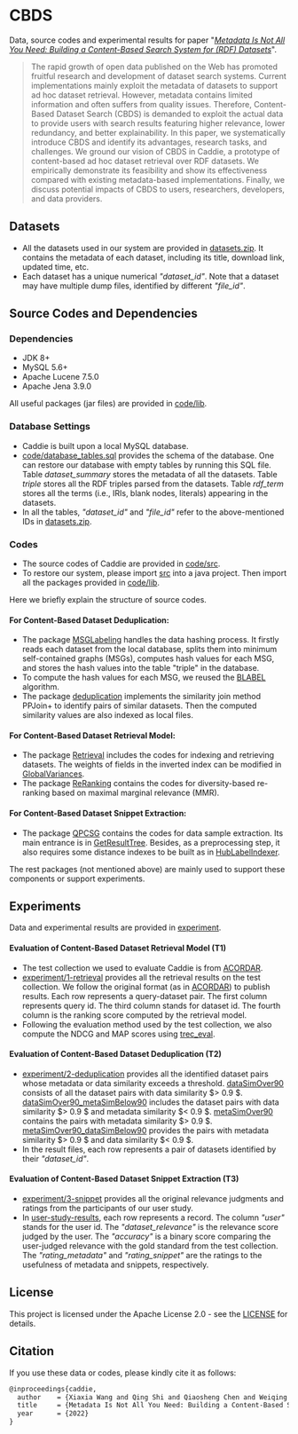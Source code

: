 # CBDS

Data, source codes and experimental results for paper "*[Metadata Is Not All You Need: Building a Content-Based Search System for (RDF) Datasets](https://github.com/nju-websoft/CBDS)*". 

> The rapid growth of open data published on the Web has promoted fruitful research and development of dataset search systems. Current implementations mainly exploit the metadata of datasets to support ad hoc dataset retrieval. However, metadata contains limited information and often suffers from quality issues. Therefore, Content-Based Dataset Search (CBDS) is demanded to exploit the actual data to provide users with search results featuring higher relevance, lower redundancy, and better explainability. In this paper, we systematically introduce CBDS and identify its advantages, research tasks, and challenges. We ground our vision of CBDS in Caddie, a prototype of content-based ad hoc dataset retrieval over RDF datasets. We empirically demonstrate its feasibility and show its effectiveness compared with existing metadata-based implementations. Finally, we discuss potential impacts of CBDS to users, researchers, developers, and data providers.

## Datasets

- All the datasets used in our system are provided in [datasets.zip](https://github.com/nju-websoft/CBDS/blob/main/datasets.zip). It contains the metadata of each dataset, including its title, download link, updated time, etc. 
- Each dataset has a unique numerical *"dataset_id"*. Note that a dataset may have multiple dump files, identified by different *"file_id"*.

## Source Codes and Dependencies

### Dependencies

- JDK 8+
- MySQL 5.6+
- Apache Lucene 7.5.0
- Apache Jena 3.9.0

All useful packages (jar files) are provided in [code/lib](https://github.com/nju-websoft/CBDS/tree/main/code/lib). 

### Database Settings

- Caddie is built upon a local MySQL database. 
- [code/database_tables.sql](code/database_tables.sql) provides the schema of the database. One can restore our database with empty tables by running this SQL file. Table *dataset_summary* stores the metadata of all the datasets. Table *triple* stores all the RDF triples parsed from the datasets. Table *rdf_term* stores all the terms (i.e., IRIs, blank nodes, literals) appearing in the datasets. 
- In all the tables, *"dataset_id"* and *"file_id"* refer to the above-mentioned IDs in [datasets.zip](https://github.com/nju-websoft/CBDS/blob/main/datasets.zip).

### Codes

- The source codes of Caddie are provided in [code/src](https://github.com/nju-websoft/CBDS/tree/main/code/src). 
- To restore our system, please import [src](https://github.com/nju-websoft/CBDS/tree/main/code/src) into a java project. Then import all the packages provided in [code/lib](https://github.com/nju-websoft/CBDS/tree/main/code/lib). 

Here we briefly explain the structure of source codes.

#### For Content-Based Dataset Deduplication:

- The package [MSGLabeling](https://github.com/nju-websoft/CBDS/tree/main/code/src/MSGLabeling) handles the data hashing process. It firstly reads each dataset from the local database, splits them into minimum self-contained graphs (MSGs), computes hash values for each MSG, and stores the hash values into the table "triple" in the database.
- To compute the hash values for each MSG, we reused the [BLABEL](http://blabel.github.io/) algorithm.
- The package [deduplication](https://github.com/nju-websoft/CBDS/tree/main/code/src/deduplication) implements the similarity join method PPJoin+ to identify pairs of similar datasets. Then the computed similarity values are also indexed as local files. 

#### For Content-Based Dataset Retrieval Model:

- The package [Retrieval](https://github.com/nju-websoft/CBDS/tree/main/code/src/Retrieval) includes the codes for indexing and retrieving datasets. The weights of fields in the inverted index can be modified in [GlobalVariances](https://github.com/nju-websoft/CBDS/blob/main/code/src/Retrieval/GlobalVariances.java). 
- The package [ReRanking](https://github.com/nju-websoft/CBDS/tree/main/code/src/ReRanking) contains the codes for diversity-based re-ranking based on maximal marginal relevance (MMR).

#### For Content-Based Dataset Snippet Extraction:

- The package [QPCSG](https://github.com/nju-websoft/CBDS/tree/main/code/src/QPCSG) contains the codes for data sample extraction. Its main entrance is in [GetResultTree](https://github.com/nju-websoft/CBDS/blob/main/code/src/QPCSG/GetResultTree.java). Besides, as a preprocessing step, it also requires some distance indexes to be built as in [HubLabelIndexer](https://github.com/nju-websoft/CBDS/blob/main/code/src/QPCSG/HubLabelIndexer.java). 

The rest packages (not mentioned above) are mainly used to support these components or support experiments. 

## Experiments

Data and experimental results are provided in [experiment](https://github.com/nju-websoft/CBDS/tree/main/experiment).

#### Evaluation of Content-Based Dataset Retrieval Model (T1)

- The test collection we used to evaluate Caddie is from [ACORDAR](https://github.com/nju-websoft/ACORDAR). 
- [experiment/1-retrieval](https://github.com/nju-websoft/CBDS/tree/main/experiment/1-retrieval) provides all the retrieval results on the test collection. We follow the original format (as in [ACORDAR](https://github.com/nju-websoft/ACORDAR)) to publish results. Each row represents a query-dataset pair. The first column represents query id. The third column stands for dataset id. The fourth column is the ranking score computed by the retrieval model. 
- Following the evaluation method used by the test collection, we also compute the NDCG and MAP scores using [trec_eval](https://trec.nist.gov/trec_eval/).

#### Evaluation of Content-Based Dataset Deduplication (T2)

- [experiment/2-deduplication](https://github.com/nju-websoft/CBDS/tree/main/experiment/2-deduplication) provides all the identified dataset pairs whose metadata or data similarity exceeds a threshold. [dataSimOver90](https://github.com/nju-websoft/CBDS/blob/main/experiment/2-deduplication/dataSimOver90.txt) consists of all the dataset pairs with data similarity $> 0.9 $. [dataSimOver90_metaSimBelow90](https://github.com/nju-websoft/CBDS/blob/main/experiment/2-deduplication/dataSimOver90_metaSimBelow90.txt) includes the dataset pairs with data similarity $> 0.9 $ and metadata similarity $< 0.9 $. [metaSimOver90](https://github.com/nju-websoft/CBDS/blob/main/experiment/2-deduplication/metaSimOver90.txt) contains the pairs with metadata similarity $> 0.9 $. [metaSimOver90_dataSimBelow90](https://github.com/nju-websoft/CBDS/blob/main/experiment/2-deduplication/metaSimOver90_dataSimBelow90.txt) provides the pairs with metadata similarity $> 0.9 $ and data similarity $< 0.9 $. 
- In the result files, each row represents a pair of datasets identified by their *"dataset_id"*. 

#### Evaluation of Content-Based Dataset Snippet Extraction (T3)

- [experiment/3-snippet](https://github.com/nju-websoft/CBDS/tree/main/experiment/3-snippet) provides all the original relevance judgments and ratings from the participants of our user study. 
- In [user-study-results](https://github.com/nju-websoft/CBDS/blob/main/experiment/3-snippet/user-study-results.xlsx), each row represents a record. The column *"user"* stands for the user id. The *"dataset_relevance"* is the relevance score judged by the user. The *"accuracy"* is a binary score comparing the user-judged relevance with the gold standard from the test collection. The *"rating_metadata"* and *"rating_snippet"* are the ratings to the usefulness of metadata and snippets, respectively. 

## License

This project is licensed under the Apache License 2.0 - see the [LICENSE](https://github.com/nju-websoft/CBDS/blob/main/LICENSE) for details. 

## Citation

If you use these data or codes, please kindly cite it as follows:

```latex
@inproceedings{caddie,
  author    = {Xiaxia Wang and Qing Shi and Qiaosheng Chen and Weiqing Luo and Tengteng Lin and Jeff Z. Pan and Baifan Zhou and Evgeny Kharlamov and Gong Cheng},
  title     = {Metadata Is Not All You Need: Building a Content-Based Search System for (RDF) Datasets},
  year      = {2022}
}
```
